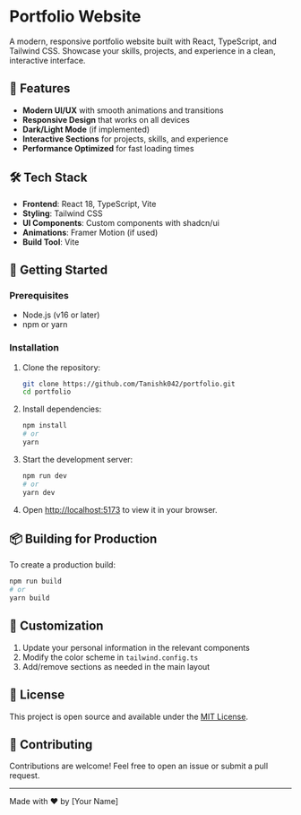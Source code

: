 # Portfolio Website

A modern, responsive portfolio website built with React, TypeScript, and Tailwind CSS. Showcase your skills, projects, and experience in a clean, interactive interface.

## 🚀 Features

- **Modern UI/UX** with smooth animations and transitions
- **Responsive Design** that works on all devices
- **Dark/Light Mode** (if implemented)
- **Interactive Sections** for projects, skills, and experience
- **Performance Optimized** for fast loading times

## 🛠️ Tech Stack

- **Frontend**: React 18, TypeScript, Vite
- **Styling**: Tailwind CSS
- **UI Components**: Custom components with shadcn/ui
- **Animations**: Framer Motion (if used)
- **Build Tool**: Vite

## 🚀 Getting Started

### Prerequisites

- Node.js (v16 or later)
- npm or yarn

### Installation

1. Clone the repository:
   ```bash
   git clone https://github.com/Tanishk042/portfolio.git
   cd portfolio
   ```

2. Install dependencies:
   ```bash
   npm install
   # or
   yarn
   ```

3. Start the development server:
   ```bash
   npm run dev
   # or
   yarn dev
   ```

4. Open [http://localhost:5173](http://localhost:5173) to view it in your browser.

## 📦 Building for Production

To create a production build:

```bash
npm run build
# or
yarn build
```

## 🎨 Customization

1. Update your personal information in the relevant components
2. Modify the color scheme in `tailwind.config.ts`
3. Add/remove sections as needed in the main layout

## 📝 License

This project is open source and available under the [MIT License](LICENSE).

## 🤝 Contributing

Contributions are welcome! Feel free to open an issue or submit a pull request.

---

Made with ❤️ by [Your Name]
